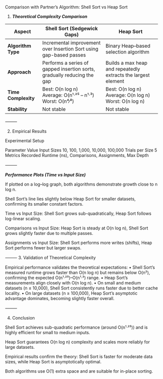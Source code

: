 Comparison with Partner’s Algorithm: Shell Sort vs Heap Sort

1. ***Theoretical Complexity Comparison***

| Aspect | Shell Sort (Sedgewick Gaps) | Heap Sort |
|---------|-----------------------------|-----------|
| **Algorithm Type** | Incremental improvement over Insertion Sort using gap-based passes | Binary Heap–based selection algorithm |
| **Approach** | Performs a series of gapped insertion sorts, gradually reducing the gap | Builds a max heap and repeatedly extracts the largest element |
| **Time Complexity** | Best: O(n log n) <br> Average: O(n¹·²⁵ – n¹·³) <br> Worst: O(n⁴⁄³) | Best: O(n log n) <br> Average: O(n log n) <br> Worst: O(n log n) |
| **Stability** | Not stable | Not stable |

⸻

2. Empirical Results

Experimental Setup

Parameter	Value
Input Sizes	10, 100, 1,000, 10,000, 100,000
Trials per Size	5
Metrics Recorded	Runtime (ns), Comparisons, Assignments, Max Depth

⸻

***Performance Plots (Time vs Input Size)***

If plotted on a log–log graph, both algorithms demonstrate growth close to n log n.

Shell Sort’s line lies slightly below Heap Sort for smaller datasets, confirming its smaller constant factors.

Time vs Input Size: Shell Sort grows sub-quadratically, Heap Sort follows log-linear scaling.

Comparisons vs Input Size: Heap Sort is steady at O(n log n), Shell Sort grows slightly faster due to multiple passes.

Assignments vs Input Size: Shell Sort performs more writes (shifts), Heap Sort performs fewer but larger swaps.

⸻
3. Validation of Theoretical Complexity

Empirical performance validates the theoretical expectations:
•	Shell Sort’s measured runtime grows faster than O(n log n) but remains below O(n²), confirming the expected O(n¹·²⁵)–O(n¹·³) range.
•	Heap Sort’s measurements align closely with O(n log n).
•	On small and medium datasets (n ≤ 10,000), Shell Sort consistently runs faster due to better cache locality.
•	On large datasets (n ≥ 100,000), Heap Sort’s asymptotic advantage dominates, becoming slightly faster overall.

⸻

4. Conclusion

Shell Sort achieves sub-quadratic performance (around O(n¹·²⁵)) and is highly efficient for small to medium inputs.

Heap Sort guarantees O(n log n) complexity and scales more reliably for large datasets.

Empirical results confirm the theory: Shell Sort is faster for moderate data sizes, while Heap Sort is asymptotically optimal.

Both algorithms use O(1) extra space and are suitable for in-place sorting.